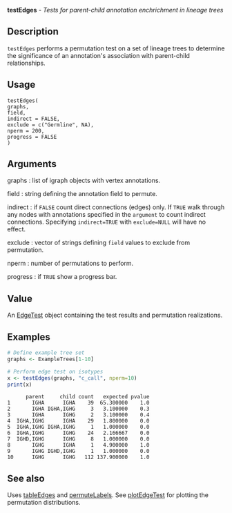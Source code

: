 **testEdges** - *Tests for parent-child annotation enchrichment in lineage trees*

Description
--------------------

`testEdges` performs a permutation test on a set of lineage trees to determine
the significance of an annotation's association with parent-child relationships.


Usage
--------------------
```
testEdges(
graphs,
field,
indirect = FALSE,
exclude = c("Germline", NA),
nperm = 200,
progress = FALSE
)
```

Arguments
-------------------

graphs
:   list of igraph objects with vertex annotations.

field
:   string defining the annotation field to permute.

indirect
:   if `FALSE` count direct connections (edges) only. If 
`TRUE` walk through any nodes with annotations specified in 
the `argument` to count indirect connections. Specifying
`indirect=TRUE` with `exclude=NULL` will have no effect.

exclude
:   vector of strings defining `field` values to exclude from 
permutation.

nperm
:   number of permutations to perform.

progress
:   if `TRUE` show a progress bar.




Value
-------------------

An [EdgeTest](EdgeTest-class.md) object containing the test results and permutation
realizations.



Examples
-------------------

```R
# Define example tree set
graphs <- ExampleTrees[1-10]

# Perform edge test on isotypes
x <- testEdges(graphs, "c_call", nperm=10)
print(x)
```


```
      parent     child count   expected pvalue
1       IGHA      IGHA    39  65.300000    1.0
2       IGHA IGHA,IGHG     3   3.100000    0.3
3       IGHA      IGHG     2   3.100000    0.4
4  IGHA,IGHG      IGHA    29   1.800000    0.0
5  IGHA,IGHG IGHA,IGHG     1   1.000000    0.0
6  IGHA,IGHG      IGHG    24   2.166667    0.0
7  IGHD,IGHG      IGHG     8   1.000000    0.0
8       IGHG      IGHA     1   4.900000    1.0
9       IGHG IGHD,IGHG     1   1.000000    0.0
10      IGHG      IGHG   112 137.900000    1.0

```



See also
-------------------

Uses [tableEdges](tableEdges.md) and [permuteLabels](permuteLabels.md). 
See [plotEdgeTest](plotEdgeTest.md) for plotting the permutation distributions.






